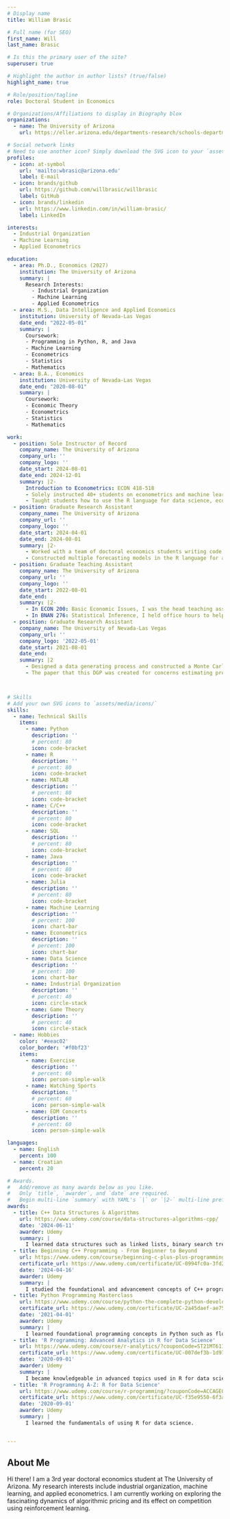 ```yaml
---
# Display name
title: William Brasic

# Full name (for SEO)
first_name: Will
last_name: Brasic

# Is this the primary user of the site?
superuser: true

# Highlight the author in author lists? (true/false)
highlight_name: true

# Role/position/tagline
role: Doctoral Student in Economics

# Organizations/Affiliations to display in Biography blox
organizations:
  - name: The University of Arizona
    url: https://eller.arizona.edu/departments-research/schools-departments/economics

# Social network links
# Need to use another icon? Simply download the SVG icon to your `assets/media/icons/` folder.
profiles:
  - icon: at-symbol
    url: 'mailto:wbrasic@arizona.edu'
    label: E-mail
  - icon: brands/github
    url: https://github.com/willbrasic/willbrasic
    label: GitHub
  - icon: brands/linkedin
    url: https://www.linkedin.com/in/william-brasic/
    label: LinkedIn

interests:
  - Industrial Organization
  - Machine Learning
  - Applied Econometrics

education:
  - area: Ph.D., Economics (2027)
    institution: The University of Arizona
    summary: |
      Research Interests:
        - Industrial Organization
        - Machine Learning
        - Applied Econometrics
  - area: M.S., Data Intelligence and Applied Economics
    institution: University of Nevada-Las Vegas
    date_end: "2022-05-01"
    summary: |
      Coursework:
      - Programming in Python, R, and Java
      - Machine Learning
      - Econometrics
      - Statistics
      - Mathematics
  - area: B.A., Economics
    institution: University of Nevada-Las Vegas
    date_end: "2020-08-01"
    summary: |
      Coursework:
      - Economic Theory
      - Econometrics
      - Statistics
      - Mathematics

work:
  - position: Sole Instructor of Record
    company_name: The University of Arizona
    company_url: ''
    company_logo: ''
    date_start: 2024-08-01
    date_end: 2024-12-01
    summary: |2-
      Introduction to Econometrics: ECON 418-518
      - Solely instructed 40+ students on econometrics and machine learning algorithms
      - Taught students how to use the R language for data science, econometrics, and machine learning
  - position: Graduate Research Assistant
    company_name: The University of Arizona
    company_url: ''
    company_logo: ''
    date_start: 2024-04-01
    date_end: 2024-08-01
    summary: |2-
      - Worked with a team of doctoral economics students writing code for a project regarding estimating climate damages. Translated STATA code into the R language while eliminating potential bottlenecks.
      - Constructed multiple forecasting models in the R language for a project aimed at predicting inflation to understand if it is harder to forecast since the COVID-19 pandemic.
  - position: Graduate Teaching Assistant
    company_name: The University of Arizona
    company_url: ''
    company_logo: ''
    date_start: 2022-08-01
    date_end:
    summary: |2-
      - In ECON 200: Basic Economic Issues, I was the head teaching assistant leading a small team of 10+ undergraduate, masters, and Ph.D. students in operating this 500+ student course. I also wrote Python code to automate participation recording and uploading exam scores into the online grade portal.
      - In BNAN 276: Statistical Inference, I held office hours to help students with homework assignments and studying for exams as well as assisted the instructor with grading.
  - position: Graduate Research Assistant
    company_name: The University of Nevada-Las Vegas
    company_url: ''
    company_logo: '2022-05-01'
    date_start: 2021-08-01
    date_end:
    summary: |2
      - Designed a data generating process and constructed a Monte Carlo simulation in the R language
      - The paper that this DGP was created for concerns estimating production functions when output is given exogenously



# Skills
# Add your own SVG icons to `assets/media/icons/`
skills:
  - name: Technical Skills
    items:
      - name: Python
        description: ''
        # percent: 80
        icon: code-bracket
      - name: R
        description: ''
        # percent: 80
        icon: code-bracket
      - name: MATLAB
        description: ''
        # percent: 80
        icon: code-bracket
      - name: C/C++
        description: ''
        # percent: 80
        icon: code-bracket
      - name: SQL
        description: ''
        # percent: 80
        icon: code-bracket
      - name: Java
        description: ''
        # percent: 80
        icon: code-bracket
      - name: Julia
        description: ''
        # percent: 80
        icon: code-bracket
      - name: Machine Learning
        description: ''
        # percent: 100
        icon: chart-bar
      - name: Econometrics
        description: ''
        # percent: 100
        icon: chart-bar
      - name: Data Science
        description: ''
        # percent: 100
        icon: chart-bar
      - name: Industrial Organization
        description: ''
        # percent: 40
        icon: circle-stack
      - name: Game Theory
        description: ''
        # percent: 40
        icon: circle-stack
  - name: Hobbies
    color: '#eeac02'
    color_border: '#f0bf23'
    items:
      - name: Exercise
        description: ''
        # percent: 60
        icon: person-simple-walk
      - name: Watching Sports
        description: ''
        # percent: 60
        icon: person-simple-walk
      - name: EDM Concerts
        description: ''
        # percent: 60
        icon: person-simple-walk

languages:
  - name: English
    percent: 100
  - name: Croatian
    percent: 20

# Awards.
#   Add/remove as many awards below as you like.
#   Only `title`, `awarder`, and `date` are required.
#   Begin multi-line `summary` with YAML's `|` or `|2-` multi-line prefix and indent 2 spaces below.
awards:
  - title: C++ Data Structures & Algorithms
    url: https://www.udemy.com/course/data-structures-algorithms-cpp/
    date: '2024-06-11'
    awarder: Udemy
    summary: |
      I learned data structures such as linked lists, binary search trees, and hash tables as well as a variety of sorting algorithms including merge sort and quick sort. Moreover, I studied time complexity (Big O, Big Θ, and Big Ω) and how to apply them to each algorithm and data structure.
  - title: Beginning C++ Programming - From Beginner to Beyond
    url: https://www.udemy.com/course/beginning-c-plus-plus-programming/?couponCode=ST21MT61124
    certificate_url: https://www.udemy.com/certificate/UC-0994fc0a-3fd2-4370-98e0-a945c00f2b46/
    date: '2024-04-16'
    awarder: Udemy
    summary: |
      I studied the foundational and advancement concepts of C++ programming. By the end, I was familiar C++ syntax, using object-oriented programming (OOP) within the language, and how to use it for scientific computing.
  - title: Python Programming Masterclass
    url: https://www.udemy.com/course/python-the-complete-python-developer-course/?couponCode=ST21MT61124
    certificate_url: https://www.udemy.com/certificate/UC-2a45daef-ae75-4969-a01d-e0e51c4ba2c8/
    date: '2021-04-01'
    awarder: Udemy
    summary: |
      I learned foundational programming concepts in Python such as flow control, loops, and object-oriented programming (OOP). Furthermore, I became fluent in Python's data science libraries such as NumPy and Pandas.
  - title: 'R Programming: Advanced Analytics in R for Data Science'
    url: https://www.udemy.com/course/r-analytics/?couponCode=ST21MT61124
    certificate_url: https://www.udemy.com/certificate/UC-007def3b-1d97-473d-8c77-dcc5830f6e9d/
    date: '2020-09-01'
    awarder: Udemy
    summary: |
      I became knowledgeable in advanced topics used in R for data science.
  - title: 'R Programming A-Z: R for Data Science'
    url: https://www.udemy.com/course/r-programming/?couponCode=ACCAGE0923
    certificate_url: https://www.udemy.com/certificate/UC-f35e9550-6f3a-4e39-aece-cd7819076d30/
    date: '2020-09-01'
    awarder: Udemy
    summary: |
      I learned the fundamentals of using R for data science.


---
```


## About Me

Hi there! I am a 3rd year doctoral economics student at The University of Arizona. My research interests include industrial organization, machine learning, and applied econometrics. I am currently working on exploring the fascinating dynamics of algorithmic pricing and its effect on competition using reinforcement learning.
